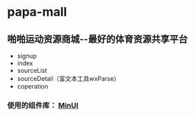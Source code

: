 # papa-mall
## 啪啪运动资源商城--最好的体育资源共享平台

* signup
* index
* sourceList
* sourceDetail（富文本工具wxParse）
* coperation

### 使用的组件库：  [MinUI](https://meili.github.io/min/docs/install/index.html)